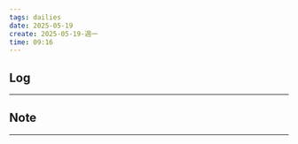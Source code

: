 ```yaml
---
tags: dailies  
date: 2025-05-19
create: 2025-05-19-週一
time: 09:16
---
```

## Log
---


## Note
---

